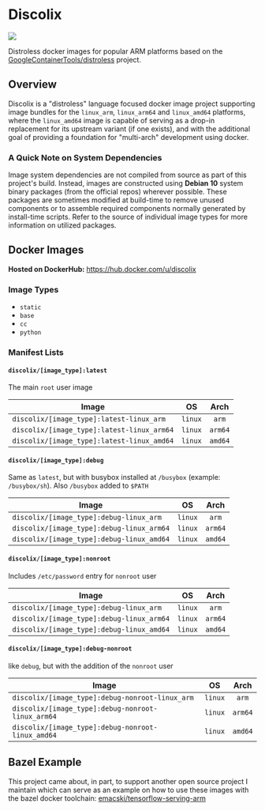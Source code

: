Discolix
========
![](https://github.com/discolix/discolix/workflows/build/badge.svg)

Distroless docker images for popular ARM platforms based on the
[GoogleContainerTools/distroless](https://github.com/GoogleContainerTools/distroless)
project.

## Overview

Discolix is a "distroless" language focused docker image project supporting
image bundles for the `linux_arm`, `linux_arm64` and `linux_amd64` platforms,
where the `linux_amd64` image is capable of serving as a drop-in replacement for
its upstream variant (if one exists), and with the additional goal of providing
a foundation for "multi-arch" development using docker.

### A Quick Note on System Dependencies

Image system dependencies are not compiled from source as part of this project's
build. Instead, images are constructed using **Debian 10** system binary packages
(from the official repos) wherever possible. These packages are sometimes
modified at build-time to remove unused components or to assemble required
components normally generated by install-time scripts. Refer to the source of
individual image types for more information on utilized packages.

## Docker Images

**Hosted on DockerHub:** https://hub.docker.com/u/discolix

### Image Types
* `static`
* `base`
* `cc`
* `python`

### Manifest Lists

#### `discolix/[image_type]:latest`

The main `root` user image

| **Image** | **OS** | **Arch** |
|-------|:--:|:----:|
| <nobr>`discolix/[image_type]:latest-linux_arm`</nobr> | `linux` | `arm` |
| <nobr>`discolix/[image_type]:latest-linux_arm64`</nobr> | `linux` | `arm64` |
| <nobr>`discolix/[image_type]:latest-linux_amd64`</nobr> | `linux` | `amd64` |

#### `discolix/[image_type]:debug`

Same as `latest`, but with busybox installed at `/busybox` (example: `/busybox/sh`).
Also `/busybox` added to `$PATH`

| **Image** | **OS** | **Arch** |
|-------|:--:|:----:|
| <nobr>`discolix/[image_type]:debug-linux_arm`</nobr> | `linux` | `arm` |
| <nobr>`discolix/[image_type]:debug-linux_arm64`</nobr> | `linux` | `arm64` |
| <nobr>`discolix/[image_type]:debug-linux_amd64`</nobr> | `linux` | `amd64` |

#### `discolix/[image_type]:nonroot`

Includes `/etc/password` entry for `nonroot` user

| **Image** | **OS** | **Arch** |
|-------|:--:|:----:|
| <nobr>`discolix/[image_type]:debug-linux_arm`</nobr> | `linux` | `arm` |
| <nobr>`discolix/[image_type]:debug-linux_arm64`</nobr> | `linux` | `arm64` |
| <nobr>`discolix/[image_type]:debug-linux_amd64`</nobr> | `linux` | `amd64` |

#### `discolix/[image_type]:debug-nonroot`

like `debug`, but with the addition of the `nonroot` user

| **Image** | **OS** | **Arch** |
|-------|:--:|:----:|
| <nobr>`discolix/[image_type]:debug-nonroot-linux_arm`</nobr> | `linux` | `arm` |
| <nobr>`discolix/[image_type]:debug-nonroot-linux_arm64`</nobr> | `linux` | `arm64` |
| <nobr>`discolix/[image_type]:debug-nonroot-linux_amd64`</nobr> | `linux` | `amd64` |

## Bazel Example

This project came about, in part, to support another open source project I
maintain which can serve as an example on how to use these images with the bazel
docker toolchain:
[emacski/tensorflow-serving-arm](https://github.com/emacski/tensorflow-serving-arm)

